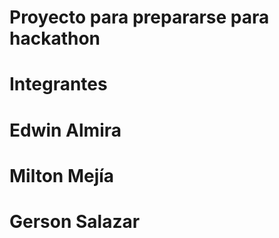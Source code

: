 # Proyecto para prepararse para hackathon

# Integrantes

# Edwin Almira
# Milton Mejía
# Gerson Salazar
